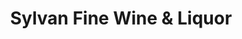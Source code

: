 ---
title: "Sylvan Fine Wine & Liquor"
url: /sylvan-lake/sylvan-fine-wine-and-liquor/
shop: alcohol
---